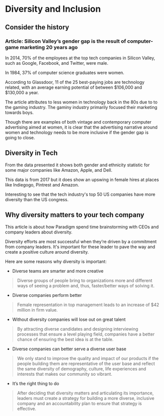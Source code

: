 # Diversity and Inclusion

## Consider the history

### Article: Silicon Valley’s gender gap is the result of computer-game marketing 20 years ago

In 2014, 70% of the employees at the top tech companies in Silicon Valley, such as Google, Facebook, and Twitter, were male.

In 1984, 37% of computer science graduates were women.

According to Glassdoor, 11 of the 25 best-paying jobs are technology related, with an average earning potential of between $106,000 and $130,000 a year.

The article attributes to less women in technology back in the 80s due to to the gaming industry. The gaminy industry primarily focused their marketing towards boys.

Though there are examples of both vintage and contemporary computer advertising aimed at women, it is clear that the advertising narrative around women and technology needs to be more inclusive if the gender gap is going to close.

## Diversity in Tech

From the data presented it shows both gender and ethnicity statistic for some major companies like Amazon, Apple, and Dell.

This data is from 2017 but it does show an upswing in female hires at places like Indiegogo, Pintrest and Amazon.

Interesting to see that the tech industry's top 50 US companies have more diversity than the US congress.

## Why diversity matters to your tech company

This article is about how Paradigm spend time brainstorming with CEOs and company leaders about diversity.

Diversity efforts are most successful when they’re driven by a commitment from company leaders. It's important for these leader to pave the way and create a positive culture around diversity.

Here are some reasons why diversity is important:

- Diverse teams are smarter and more creative 
> Diverse groups of people bring to organizations more and different ways of seeing a problem and, thus, faster/better ways of solving it.

- Diverse companies perform better
> Female representation in top management leads to an increase of $42 million in firm value.

- Without diversity companies will lose out on great talent 
> By attracting diverse candidates and designing interviewing processes that ensure a level playing field, companies have a better chance of ensuring the best idea is at the table. 

- Diverse companies can better serve a diverse user base 
> We only stand to improve the quality and impact of our products if the people building them are representative of the user base and reflect the same diversity of demography, culture, life experiences and interests that makes our community so vibrant.

- It’s the right thing to do
> After deciding that diversity matters and articulating its importance, leaders must create a strategy for building a more diverse, inclusive company and an accountability plan to ensure that strategy is effective.
